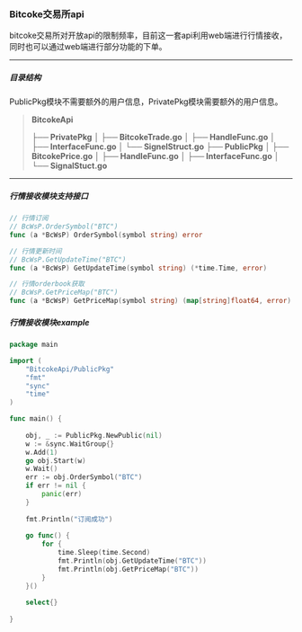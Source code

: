 ### Bitcoke交易所api 

bitcoke交易所对开放api的限制频率，目前这一套api利用web端进行行情接收，同时也可以通过web端进行部分功能的下单。

***

##### 目录结构

PublicPkg模块不需要额外的用户信息，PrivatePkg模块需要额外的用户信息。

> **BitcokeApi**
>
> **├── PrivatePkg**
> **│   ├── BitcokeTrade.go**
> **│   ├── HandleFunc.go**
> **│   ├── InterfaceFunc.go**
> **│   └── SignelStruct.go**
> **├── PublicPkg**
> **│   ├── BitcokePrice.go**
> **│   ├── HandleFunc.go**
> **│   ├── InterfaceFunc.go**
> **│   └── SignalStuct.go**

***

##### 行情接收模块支持接口

```go
// 行情订阅
// BcWsP.OrderSymbol("BTC")
func (a *BcWsP) OrderSymbol(symbol string) error

// 行情更新时间
// BcWsP.GetUpdateTime("BTC")
func (a *BcWsP) GetUpdateTime(symbol string) (*time.Time, error) 

// 行情orderbook获取
// BcWsP.GetPriceMap("BTC")
func (a *BcWsP) GetPriceMap(symbol string) (map[string]float64, error)

```

##### 行情接收模块example

```go
package main

import (
	"BitcokeApi/PublicPkg"
	"fmt"
	"sync"
	"time"
)

func main() {
    
	obj, _ := PublicPkg.NewPublic(nil)
	w := &sync.WaitGroup{}
	w.Add(1)
	go obj.Start(w)
	w.Wait()
	err := obj.OrderSymbol("BTC")
    if err != nil {
        panic(err)
    }
    
	fmt.Println("订阅成功")
    
    go func() {
		for {
			time.Sleep(time.Second)
            fmt.Println(obj.GetUpdateTime("BTC"))
			fmt.Println(obj.GetPriceMap("BTC"))
		}
	}()
    
    select{}
    
}
```

